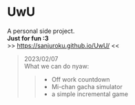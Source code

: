 # UwU

A personal side project.  
**Just for fun :3**  
\>> <https://sanjuroku.github.io/UwU/> <<

> 2023/02/07  
> What we can do nyaw:
>> * Off work countdown
>> * Mi-chan gacha simulator
>> * a simple incremental game
